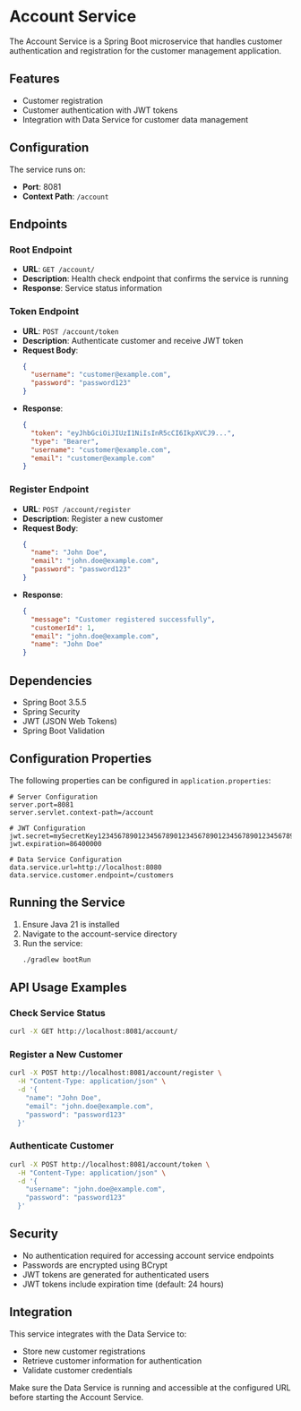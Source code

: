 # Account Service

The Account Service is a Spring Boot microservice that handles customer authentication and registration for the customer management application.

## Features

- Customer registration
- Customer authentication with JWT tokens
- Integration with Data Service for customer data management

## Configuration

The service runs on:
- **Port**: 8081
- **Context Path**: `/account`

## Endpoints

### Root Endpoint
- **URL**: `GET /account/`
- **Description**: Health check endpoint that confirms the service is running
- **Response**: Service status information

### Token Endpoint  
- **URL**: `POST /account/token`
- **Description**: Authenticate customer and receive JWT token
- **Request Body**:
  ```json
  {
    "username": "customer@example.com",
    "password": "password123"
  }
  ```
- **Response**:
  ```json
  {
    "token": "eyJhbGciOiJIUzI1NiIsInR5cCI6IkpXVCJ9...",
    "type": "Bearer",
    "username": "customer@example.com",
    "email": "customer@example.com"
  }
  ```

### Register Endpoint
- **URL**: `POST /account/register`
- **Description**: Register a new customer
- **Request Body**:
  ```json
  {
    "name": "John Doe",
    "email": "john.doe@example.com", 
    "password": "password123"
  }
  ```
- **Response**:
  ```json
  {
    "message": "Customer registered successfully",
    "customerId": 1,
    "email": "john.doe@example.com",
    "name": "John Doe"
  }
  ```

## Dependencies

- Spring Boot 3.5.5
- Spring Security
- JWT (JSON Web Tokens)
- Spring Boot Validation

## Configuration Properties

The following properties can be configured in `application.properties`:

```properties
# Server Configuration
server.port=8081
server.servlet.context-path=/account

# JWT Configuration
jwt.secret=mySecretKey12345678901234567890123456789012345678901234567890
jwt.expiration=86400000

# Data Service Configuration
data.service.url=http://localhost:8080
data.service.customer.endpoint=/customers
```

## Running the Service

1. Ensure Java 21 is installed
2. Navigate to the account-service directory
3. Run the service:
   ```bash
   ./gradlew bootRun
   ```

## API Usage Examples

### Check Service Status
```bash
curl -X GET http://localhost:8081/account/
```

### Register a New Customer
```bash
curl -X POST http://localhost:8081/account/register \
  -H "Content-Type: application/json" \
  -d '{
    "name": "John Doe",
    "email": "john.doe@example.com",
    "password": "password123"
  }'
```

### Authenticate Customer
```bash
curl -X POST http://localhost:8081/account/token \
  -H "Content-Type: application/json" \
  -d '{
    "username": "john.doe@example.com",
    "password": "password123"
  }'
```

## Security

- No authentication required for accessing account service endpoints
- Passwords are encrypted using BCrypt
- JWT tokens are generated for authenticated users
- JWT tokens include expiration time (default: 24 hours)

## Integration

This service integrates with the Data Service to:
- Store new customer registrations
- Retrieve customer information for authentication
- Validate customer credentials

Make sure the Data Service is running and accessible at the configured URL before starting the Account Service.
